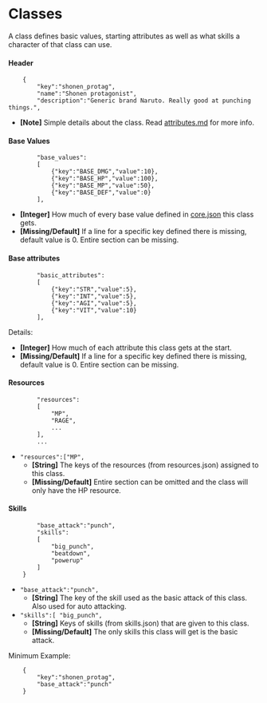 # Classes
A class defines basic values, starting attributes as well as what skills a character of that class can use.

#### Header
```
    {
        "key":"shonen_protag",
        "name":"Shonen protagonist",
        "description":"Generic brand Naruto. Really good at punching things.",
```
* __[Note]__ Simple details about the class. Read [attributes.md](attributes.md) for more info.

#### Base Values
```
        "base_values":
        [   
            {"key":"BASE_DMG","value":10},
            {"key":"BASE_HP","value":100},
            {"key":"BASE_MP","value":50},
            {"key":"BASE_DEF","value":0}
        ],
```
* __[Integer]__ How much of every base value defined in [core.json](core.json) this class gets.
* __[Missing/Default]__ If a line for a specific key defined there is missing, default value is 0. Entire section can be missing.

#### Base attributes
```
        "basic_attributes":
        [   
            {"key":"STR","value":5},
            {"key":"INT","value":5},
            {"key":"AGI","value":5},
            {"key":"VIT","value":10}
        ],
```
Details:
* __[Integer]__ How much of each attribute this class gets at the start.
* __[Missing/Default]__ If a line for a specific key defined there is missing, default value is 0. Entire section can be missing.

#### Resources
```
        "resources":
        [
            "MP",
            "RAGE",
            ...
        ],
        ...
```
* `"resources":["MP",`
    * __[String]__	The keys of the resources (from resources.json) assigned to this class.
    * __[Missing/Default]__ Entire section can be omitted and the class will only have the HP resource.

#### Skills
```
       	"base_attack":"punch",
        "skills":
        [
            "big_punch",
            "beatdown",
            "powerup"
        ]
    }
```
* `"base_attack":"punch",`
	* __[String]__	The key of the skill used as the basic attack of this class. Also used for auto attacking.
* `"skills":[ "big_punch",`
	* __[String]__ Keys of skills (from skills.json) that are given to this class.
	* __[Missing/Default]__ The only skills this class will get is the basic attack.


Minimum Example:
```
    {
        "key":"shonen_protag",
		"base_attack":"punch"
    }
```